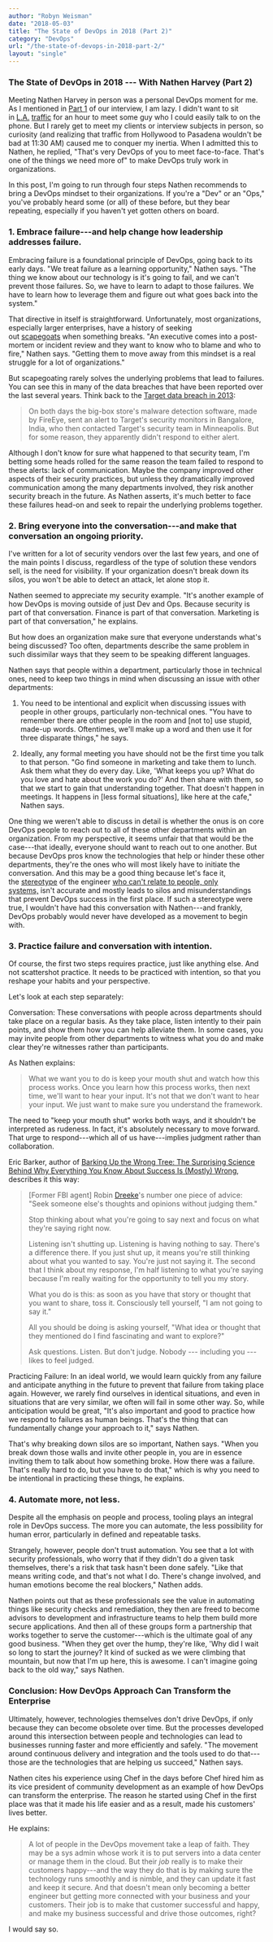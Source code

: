 ```yaml
---
author: "Robyn Weisman"
date: "2018-05-03"
title: "The State of DevOps in 2018 (Part 2)"
category: "DevOps"
url: "/the-state-of-devops-in-2018-part-2/"
layout: "single"
---
```


### The State of DevOps in 2018 --- With Nathen Harvey (Part 2)

Meeting Nathen Harvey in person was a personal DevOps moment for me. As I mentioned in [Part 1](/state-of-devops-in-2018-part-1) of our interview, I am lazy. I didn't want to sit in [L.A.](https://www.usatoday.com/story/money/2018/02/06/yep-l/1088205001/) [traffic](https://www.cnn.com/2018/02/27/americas/los-angeles-traffic/index.html) for an hour to meet some guy who I could easily talk to on the phone. But I rarely get to meet my clients or interview subjects in person, so curiosity (and realizing that traffic from Hollywood to Pasadena wouldn't be bad at 11:30 AM) caused me to conquer my inertia. When I admitted this to Nathen, he replied, "That's very DevOps of you to meet face-to-face. That's one of the things we need more of" to make DevOps truly work in organizations.

In this post, I'm going to run through four steps Nathen recommends to bring a DevOps mindset to their organizations. If you're a "Dev" or an "Ops," you've probably heard some (or all) of these before, but they bear repeating, especially if you haven't yet gotten others on board.

### 1\. Embrace failure---and help change how leadership addresses failure.

Embracing failure is a foundational principle of DevOps, going back to its early days. "We treat failure as a learning opportunity," Nathen says. "The thing we know about our technology is it's going to fail, and we can't prevent those failures. So, we have to learn to adapt to those failures. We have to learn how to leverage them and figure out what goes back into the system."

That directive in itself is straightforward. Unfortunately, most organizations, especially larger enterprises, have a history of seeking out [scapegoats](https://economictimes.indiatimes.com/magazines/corporate-dossier/organizations-need-scapegoats-to-take-responsibility-for-failures/articleshow/45977333.cms) when something breaks. "An executive comes into a post-mortem or incident review and they want to know who to blame and who to fire," Nathen says. "Getting them to move away from this mindset is a real struggle for a lot of organizations."

But scapegoating rarely solves the underlying problems that lead to failures. You can see this in many of the data breaches that have been reported over the last several years. Think back to the [Target data breach in 2013](http://www.slate.com/blogs/future_tense/2014/03/13/the_target_data_breach_could_have_been_prevented_says_bloomberg_businessweek.html):

> On both days the big-box store's malware detection software, made by FireEye, sent an alert to Target's security monitors in Bangalore, India, who then contacted Target's security team in Minneapolis. But for some reason, they apparently didn't respond to either alert.

Although I don't know for sure what happened to that security team, I'm betting some heads rolled for the same reason the team failed to respond to these alerts: lack of communication. Maybe the company improved other aspects of their security practices, but unless they dramatically improved communication among the many departments involved, they risk another security breach in the future. As Nathen asserts, it's much better to face these failures head-on and seek to repair the underlying problems together.

### 2\. Bring everyone into the conversation---and make that conversation an ongoing priority.

I've written for a lot of security vendors over the last few years, and one of the main points I discuss, regardless of the type of solution these vendors sell, is the need for visibility. If your organization doesn't break down its silos, you won't be able to detect an attack, let alone stop it.

Nathen seemed to appreciate my security example. "It's another example of how DevOps is moving outside of just Dev and Ops. Because security is part of that conversation. Finance is part of that conversation. Marketing is part of that conversation," he explains.

But how does an organization make sure that everyone understands what's being discussed? Too often, departments describe the same problem in such dissimilar ways that they seem to be speaking different languages.

Nathen says that people within a department, particularly those in technical ones, need to keep two things in mind when discussing an issue with other departments:

1.  You need to be intentional and explicit when discussing issues with people in other groups, particularly non-technical ones. "You have to remember there are other people in the room and [not to] use stupid, made-up words. Oftentimes, we'll make up a word and then use it for three disparate things," he says.

2.  Ideally, any formal meeting you have should not be the first time you talk to that person. "Go find someone in marketing and take them to lunch. Ask them what they do every day. Like, 'What keeps you up? What do you love and hate about the work you do?' And then share with them, so that we start to gain that understanding together. That doesn't happen in meetings. It happens in [less formal situations], like here at the cafe," Nathen says.

One thing we weren't able to discuss in detail is whether the onus is on core DevOps people to reach out to all of these other departments within an organization. From my perspective, it seems unfair that that would be the case---that ideally, everyone should want to reach out to one another. But because DevOps pros know the technologies that help or hinder these other departments, they're the ones who will most likely have to initiate the conversation. And this may be a good thing because let's face it, the [stereotype](https://www.bloomberg.com/news/features/2018-02-01/women-once-ruled-computers-when-did-the-valley-become-brotopia) of the engineer [who can't relate to people, only systems,](https://www.geekwire.com/2018/emily-chang-brotopia-silicon-valley-companies-can-tackle-toxic-culture/) isn't accurate and mostly leads to silos and misunderstandings that prevent DevOps success in the first place. If such a stereotype were true, I wouldn't have had this conversation with Nathen---and frankly, DevOps probably would never have developed as a movement to begin with.

### 3\. Practice failure and conversation with intention.

Of course, the first two steps requires practice, just like anything else. And not scattershot practice. It needs to be practiced with intention, so that you reshape your habits and your perspective.

Let's look at each step separately:

Conversation: These conversations with people across departments should take place on a regular basis. As they take place, listen intently to their pain points, and show them how you can help alleviate them. In some cases, you may invite people from other departments to witness what you do and make clear they're witnesses rather than participants.

As Nathen explains:

> What we want you to do is keep your mouth shut and watch how this process works. Once you learn how this process works, then next time, we'll want to hear your input. It's not that we don't want to hear your input. We just want to make sure you understand the framework.

The need to "keep your mouth shut" works both ways, and it shouldn't be interpreted as rudeness. In fact, it's absolutely necessary to move forward. That urge to respond---which all of us have---implies judgment rather than collaboration.

Eric Barker, author of [Barking Up the Wrong Tree: The Surprising Science Behind Why Everything You Know About Success Is (Mostly) Wrong](http://a.co/0PyFKht), describes it this way:

> [Former FBI agent] Robin [Dreeke](http://a.co/h0JLbft)'s number one piece of advice: "Seek someone else's thoughts and opinions without judging them."
>
> Stop thinking about what you're going to say next and focus on what they're saying right now.
>
> Listening isn't shutting up. Listening is having nothing to say. There's a difference there. If you just shut up, it means you're still thinking about what you wanted to say. You're just not saying it. The second that I think about my response, I'm half listening to what you're saying because I'm really waiting for the opportunity to tell you my story.
>
> What you do is this: as soon as you have that story or thought that you want to share, toss it. Consciously tell yourself, "I am not going to say it."
>
> All you should be doing is asking yourself, "What idea or thought that they mentioned do I find fascinating and want to explore?"
>
> Ask questions. Listen. But don't judge. Nobody --- including you --- likes to feel judged.

Practicing Failure: In an ideal world, we would learn quickly from any failure and anticipate anything in the future to prevent that failure from taking place again. However, we rarely find ourselves in identical situations, and even in situations that are very similar, we often will fail in some other way. So, while anticipation would be great, "It's also important and good to practice how we respond to failures as human beings. That's the thing that can fundamentally change your approach to it," says Nathen.

That's why breaking down silos are so important, Nathen says. "When you break down those walls and invite other people in, you are in essence inviting them to talk about how something broke. How there was a failure. That's really hard to do, but you have to do that," which is why you need to be intentional in practicing these things, he explains.

### 4\. Automate more, not less.

Despite all the emphasis on people and process, tooling plays an integral role in DevOps success. The more you can automate, the less possibility for human error, particularly in defined and repeatable tasks.

Strangely, however, people don't trust automation. You see that a lot with security professionals, who worry that if they didn't do a given task themselves, there's a risk that task hasn't been done safely. "Like that means writing code, and that's not what I do. There's change involved, and human emotions become the real blockers," Nathen adds.

Nathen points out that as these professionals see the value in automating things like security checks and remediation, they then are freed to become advisors to development and infrastructure teams to help them build more secure applications. And then all of these groups form a partnership that works together to serve the customer---which is the ultimate goal of any good business. "When they get over the hump, they're like, 'Why did I wait so long to start the journey? It kind of sucked as we were climbing that mountain, but now that I'm up here, this is awesome. I can't imagine going back to the old way," says Nathen.

### Conclusion: How DevOps Approach Can Transform the Enterprise

Ultimately, however, technologies themselves don't drive DevOps, if only because they can become obsolete over time. But the processes developed around this intersection between people and technologies can lead to businesses running faster and more efficiently and safely. "The movement around continuous delivery and integration and the tools used to do that---those are the technologies that are helping us succeed," Nathen says.

Nathen cites his experience using Chef in the days before Chef hired him as its vice president of community development as an example of how DevOps can transform the enterprise. The reason he started using Chef in the first place was that it made his life easier and as a result, made his customers' lives better.

He explains:

> A lot of people in the DevOps movement take a leap of faith. They may be a sys admin whose work it is to put servers into a data center or manage them in the cloud. But their *job* really is to make their customers happy---and the way they do that is by making sure the technology runs smoothly and is nimble, and they can update it fast and keep it secure. And that doesn't mean only becoming a better engineer but getting more connected with your business and your customers. Their job is to make that customer successful and happy, and make my business successful and drive those outcomes, right?

I would say so.
